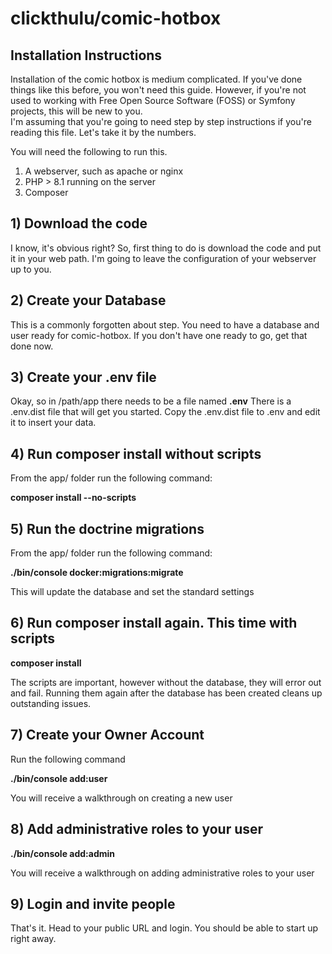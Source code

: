 # clickthulu/comic-hotbox
## Installation Instructions

Installation of the comic hotbox is medium complicated.  If you've done things like this before, you won't need this guide.  However, if you're not used to working with Free Open Source Software (FOSS) or Symfony projects, this will be new to you.  
I'm assuming that you're going to need step by step instructions if you're reading this file.  Let's take it by the numbers.

You will need the following to run this.
1) A webserver, such as apache or nginx
2) PHP > 8.1 running on the server
3) Composer

## 1) Download the code

I know, it's obvious right?  So, first thing to do is download the code and put it in your web path.  I'm going to leave the configuration of your webserver up to you.  

## 2) Create your Database

This is a commonly forgotten about step.  You need to have a database and user ready for comic-hotbox.  If you don't have one ready to go, get that done now.

## 3) Create your .env file

Okay, so in /path/app there needs to be a file named **.env**  There is a .env.dist file that will get you started.  Copy the .env.dist file to .env and edit it to insert your data.  

## 4) Run composer install without scripts

From the app/ folder run the following command:

**composer install --no-scripts**

## 5) Run the doctrine migrations

From the app/ folder run the following command:

**./bin/console docker:migrations:migrate**

This will update the database and set the standard settings

## 6) Run composer install again.  This time with scripts

**composer install**

The scripts are important, however without the database, they will error out and fail.  Running them again after the database has been created cleans up outstanding issues.

## 7) Create your Owner Account

Run the following command

**./bin/console add:user**

You will receive a walkthrough on creating a new user

## 8) Add administrative roles to your user

**./bin/console add:admin**

You will receive a walkthrough on adding administrative roles to your user

## 9) Login and invite people

That's it.  Head to your public URL and login.  You should be able to start up right away.
